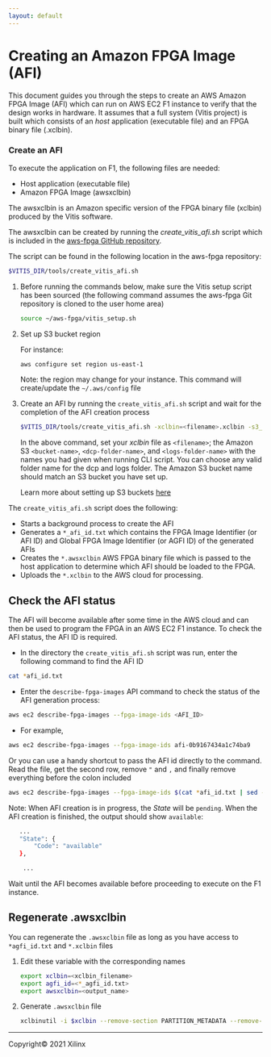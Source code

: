 ```yaml
---
layout: default
--- 
```


# Creating an Amazon FPGA Image (AFI)

This document guides you through the steps to create an AWS Amazon FPGA Image (AFI) which can run on AWS EC2 F1 instance to verify that the design works in hardware. It assumes that a full system (Vitis project) is built which consists of an *host* application (executable file) and an FPGA binary file (.xclbin).

### Create an AFI

To execute the application on F1, the following files are needed:

- Host application (executable file)
- Amazon FPGA Image (awsxclbin)

The awsxclbin is an Amazon specific version of the FPGA binary file (xclbin) produced by the Vitis software.

The awsxclbin can be created by running the *create\_vitis\_afi.sh* script which is included in the [aws-fpga GitHub repository](https://github.com/aws/aws-fpga/tree/master/Vitis#2-create-an-amazon-fpga-image-afi).

The script can be found in the following location in the aws-fpga repository:

```sh
$VITIS_DIR/tools/create_vitis_afi.sh
```

1. Before running the commands below, make sure the Vitis setup script has been sourced (the following command assumes the aws-fpga Git repository is cloned to the user home area)

   ```sh
   source ~/aws-fpga/vitis_setup.sh
   ```

1. Set up S3 bucket region

   For instance:

   ```sh
   aws configure set region us-east-1
   ```

   Note: the region may change for your instance. This command will create/update the `~/.aws/config` file

1. Create an AFI by running the `create_vitis_afi.sh` script and wait for the completion of the AFI creation process

   ```sh
   $VITIS_DIR/tools/create_vitis_afi.sh -xclbin=<filename>.xclbin -s3_bucket=<bucket-name> -s3_dcp_key=<dcp-folder-name> -s3_logs_key=<logs-folder-name>
   ```

   In the above command, set your *xclbin* file as `<filename>`; the Amazon S3 `<bucket-name>`, `<dcp-folder-name>`, and `<logs-folder-name>` with the names you had given when running CLI script.  You can choose any valid folder name for the dcp and logs folder. The Amazon S3 bucket name should match an S3 bucket you have set up.

   Learn more about setting up S3 buckets [here](https://github.com/aws/aws-fpga/blob/master/Vitis/docs/Setup_AWS_CLI_and_S3_Bucket.md)

The `create_vitis_afi.sh` script does the following:

- Starts a background process to create the AFI
- Generates a `*_afi_id.txt` which contains the FPGA Image Identifier (or AFI ID) and Global FPGA Image Identifier (or AGFI ID) of the generated AFIs
- Creates the `*.awsxclbin` AWS FPGA binary file which is passed to the host application to determine which AFI should be loaded to the FPGA.
- Uploads the `*.xclbin` to the AWS cloud for processing.

## Check the AFI status

The AFI will become available after some time in the AWS cloud and can then be used to program the FPGA in an AWS EC2 F1 instance. To check the AFI status, the AFI ID is required.

* In the directory the `create_vitis_afi.sh` script was run, enter the following command to find the AFI ID  

```sh
cat *afi_id.txt
```

* Enter the `describe-fpga-images` API command to check the status of the AFI generation process:

```sh
aws ec2 describe-fpga-images --fpga-image-ids <AFI_ID>
```

* For example,

```sh
aws ec2 describe-fpga-images --fpga-image-ids afi-0b9167434a1c74ba9
```

Or you can use a handy shortcut to pass the AFI id directly to the command. Read the file, get the second row, remove `"` and `,` and finally remove everything before the colon included

```sh
aws ec2 describe-fpga-images --fpga-image-ids $(cat *afi_id.txt | sed -n '2p' | tr -d '",' | sed 's/.*://')
```

Note: When AFI creation is in progress, the *State* will be `pending`. When the AFI creation is finished, the output should show `available`:

```sh
   ...
   "State": {
       "Code": "available"
   },

    ...
```

Wait until the AFI becomes available before proceeding to execute on the F1 instance.

## Regenerate .awsxclbin

You can regenerate the `.awsxclbin` file as long as you have access to `*agfi_id.txt` and `*.xclbin` files

1. Edit these variable with the corresponding names
    
   ```sh
   export xclbin=<xclbin_filename>
   export agfi_id=<*_agfi_id.txt>
   export awsxclbin=<output_name>
   ```
    
1. Generate `.awsxclbin` file

   ```sh
   xclbinutil -i $xclbin --remove-section PARTITION_METADATA --remove-section SYSTEM_METADATA --replace-section BITSTREAM:RAW:${agfi_id} -o ${awsxclbin}.awsxclbin
   ```

---------------------------------------
<p class="copyright">Copyright&copy; 2021 Xilinx</p>